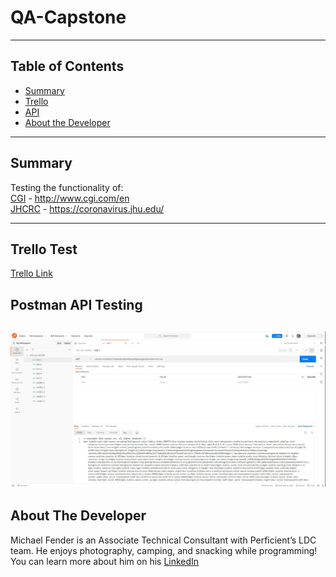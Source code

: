 # QA-Capstone
---
## Table of Contents
* [Summary](#summary)
* [Trello](#trello)
* [API](#api)
* [About the Developer](#about)
---
## <a name="summary"></a>Summary

Testing the functionality of:<br>
[CGI](https://www.cgi.com/en) - http://www.cgi.com/en<br>
[JHCRC](https://coronavirus.jhu.edu/) - https://coronavirus.jhu.edu/


---

## <a name="trello"></a>Trello Test
[Trello Link](https://trello.com/invite/b/O0vNcbsr/7e3d72b9375ce757685eb9667fe271f4/qa-capstone)


## <a name="API"></a>Postman API Testing
![alt text](https://github.com/MichaelFender/QA-Capstone/blob/main/Postman.JPG)
---
## <a name="about"></a>About The Developer
Michael Fender is an Associate Technical Consultant with Perficient’s LDC team.  He enjoys photography, camping, and snacking while programming!  You can learn more about him on his [LinkedIn](https://www.linkedin.com/in/michael-fender-57652b124/)